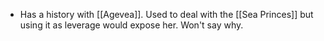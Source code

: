 - Has a history with [[Agevea]]. Used to deal with the [[Sea Princes]] but using it as leverage would expose her. Won't say why.